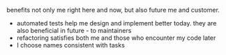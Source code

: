 benefits not only me right here and now, but also future me and customer.

- automated tests help me design and implement better today. they are also beneficial in future - to maintainers
- refactoring satisfies both me and those who encounter my code later
- I choose names consistent with tasks